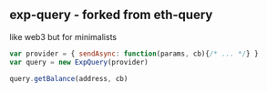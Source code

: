 ## exp-query - forked from eth-query 

like web3 but for minimalists


```js
var provider = { sendAsync: function(params, cb){/* ... */} }
var query = new ExpQuery(provider)

query.getBalance(address, cb)
```
